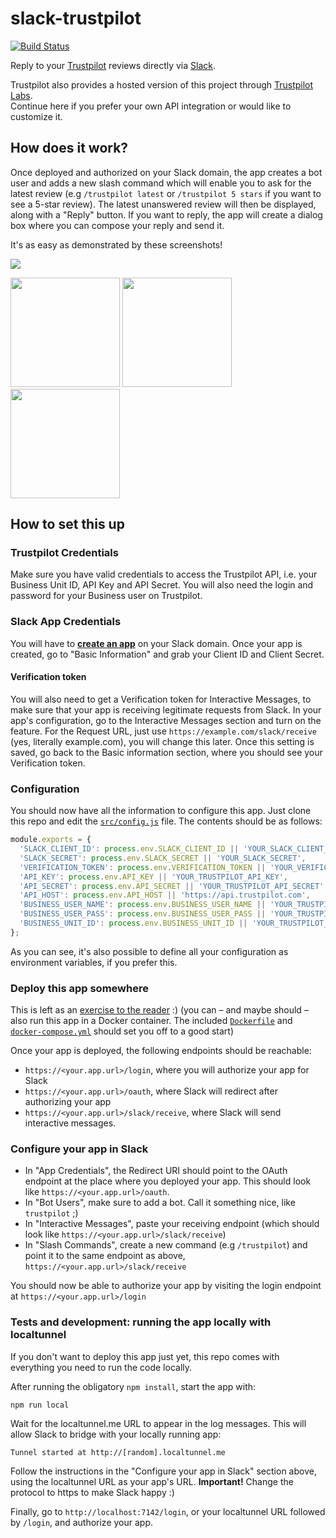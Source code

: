 # slack-trustpilot

[![Build Status](https://travis-ci.org/trustpilot/slack-trustpilot.svg?branch=master)](https://travis-ci.org/trustpilot/slack-trustpilot)

Reply to your [Trustpilot](https://www.trustpilot.com/) reviews directly via [Slack](https://slack.com/).

Trustpilot also provides a hosted version of this project through [Trustpilot Labs](http://blog.trustpilot.com/blog/integrate-trustpilot-reviews-in-slack-another-api-experiment).<br/>Continue here if you prefer your own API integration or would like to customize it.

## How does it work?

Once deployed and authorized on your Slack domain, the app creates a bot user and adds a new slash command which will enable you to ask for the latest review (e.g `/trustpilot latest` or `/trustpilot 5 stars` if you want to see a 5-star review). The latest unanswered review will then be displayed, along with a "Reply" button. If you want to reply, the app will create a dialog box where you can compose your reply and send it.

It's as easy as demonstrated by these screenshots!

[<img src="https://github.com/trustpilot/slack-trustpilot/blob/master/screenshots/slash_command.png">](https://github.com/trustpilot/slack-trustpilot/blob/master/screenshots/slash_command.png)

[<img src="https://github.com/trustpilot/slack-trustpilot/blob/master/screenshots/unanswered_reviews.jpg" width="175">](https://github.com/trustpilot/slack-trustpilot/blob/master/screenshots/unanswered_reviews.jpg) [<img src="https://github.com/trustpilot/slack-trustpilot/blob/master/screenshots/reply_dialog.png" width="175">](https://github.com/trustpilot/slack-trustpilot/blob/master/screenshots/reply_dialog.png) [<img src="https://github.com/trustpilot/slack-trustpilot/blob/master/screenshots/done.jpg" width="175">](https://github.com/trustpilot/slack-trustpilot/blob/master/screenshots/done.jpg)

## How to set this up

### Trustpilot Credentials

Make sure you have valid credentials to access the Trustpilot API, i.e. your Business Unit ID, API Key and API Secret. You will also need the login and password for your Business user on Trustpilot.

### Slack App Credentials

You will have to **[create an app](https://api.slack.com/apps/new)** on your Slack domain. Once your app is created, go to "Basic Information" and grab your Client ID and Client Secret.

#### Verification token

You will also need to get a Verification token for Interactive Messages, to make sure that your app is receiving legitimate requests from Slack. In your app's configuration, go to the Interactive Messages section and turn on the feature. For the Request URL, just use `https://example.com/slack/receive` (yes, literally example.com), you will change this later. Once this setting is saved, go back to the Basic information section, where you should see your Verification token.

### Configuration

You should now have all the information to configure this app. Just clone this repo and edit the [`src/config.js`](config.js) file. The contents should be as follows:

```javascript
module.exports = {
  'SLACK_CLIENT_ID': process.env.SLACK_CLIENT_ID || 'YOUR_SLACK_CLIENT_ID',
  'SLACK_SECRET': process.env.SLACK_SECRET || 'YOUR_SLACK_SECRET',
  'VERIFICATION_TOKEN': process.env.VERIFICATION_TOKEN || 'YOUR_VERIFICATION_TOKEN',
  'API_KEY': process.env.API_KEY || 'YOUR_TRUSTPILOT_API_KEY',
  'API_SECRET': process.env.API_SECRET || 'YOUR_TRUSTPILOT_API_SECRET',
  'API_HOST': process.env.API_HOST || 'https://api.trustpilot.com',
  'BUSINESS_USER_NAME': process.env.BUSINESS_USER_NAME || 'YOUR_TRUSTPILOT_BUSINESS_USER_NAME',
  'BUSINESS_USER_PASS': process.env.BUSINESS_USER_PASS || 'YOUR_TRUSTPILOT_BUSINESS_USER_PASS',
  'BUSINESS_UNIT_ID': process.env.BUSINESS_UNIT_ID || 'YOUR_TRUSTPILOT_BUSINESS_UNIT_ID'
};
```
As you can see, it's also possible to define all your configuration as environment variables, if you prefer this.

### Deploy this app somewhere

This is left as an [exercise to the reader](https://devcenter.heroku.com/articles/deploying-nodejs) :) (you can – and maybe should – also run this app in a Docker container. The included [`Dockerfile`](Dockerfile) and [`docker-compose.yml`](docker-compose.yml) should set you off to a good start)

Once your app is deployed, the following endpoints should be reachable:

- `https://<your.app.url>/login`, where you will authorize your app for Slack
- `https://<your.app.url>/oauth`, where Slack will redirect after authorizing your app
- `https://<your.app.url>/slack/receive`, where Slack will send interactive messages.

### Configure your app in Slack

- In "App Credentials", the Redirect URI should point to the OAuth endpoint at the place where you deployed your app. This should look like `https://<your.app.url>/oauth`.
- In "Bot Users", make sure to add a bot. Call it something nice, like `trustpilot` ;)
- In "Interactive Messages", paste your receiving endpoint (which should look like `https://<your.app.url>/slack/receive`)
- In "Slash Commands", create a new command (e.g `/trustpilot`) and point it to the same endpoint as above, `https://<your.app.url>/slack/receive`

You should now be able to authorize your app by visiting the login endpoint at `https://<your.app.url>/login`


### Tests and development: running the app locally with localtunnel

If you don't want to deploy this app just yet, this repo comes with everything you need to run the code locally.

After running the obligatory `npm install`, start the app with:

```
npm run local
```

Wait for the localtunnel.me URL to appear in the log messages. This will allow Slack to bridge with your locally running app:

```
Tunnel started at http://[random].localtunnel.me
```

Follow the instructions in the "Configure your app in Slack" section above, using the localtunnel URL as your app's URL. **Important!** Change the protocol to https to make Slack happy :)

Finally, go to `http://localhost:7142/login`, or your localtunnel URL followed by `/login`, and authorize your app.
